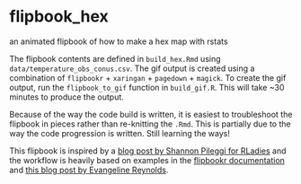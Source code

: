 # flipbook_hex
an animated flipbook of how to make a hex map with rstats

The flipbook contents are defined in `build_hex.Rmd` using `data/temperature_obs_conus.csv`. The gif output is created using a combination of `flipbookr` + `xaringan` + `pagedown` + `magick`. To create the gif output, run the `flipbook_to_gif` function in `build_gif.R`. This will take ~30 minutes to produce the output. 

Because of the way the code build is written, it is easiest to troubleshoot the flipbook in pieces rather than re-knitting the `.Rmd`. This is partially due to the way the code progression is written. Still learning the ways! 

This flipbook is inspired by a [blog post by Shannon Pileggi for RLadies](https://www.pipinghotdata.com/posts/2021-03-08-r-ladies-styled-code-gifs-with-xaringan-and-flipbookr/) and the workflow is heavily based on examples in the [flipbookr documentation](https://github.com/EvaMaeRey/flipbookr#template) and [this blog post by Evangeline Reynolds](https://evamaerey.github.io/little_flipbooks_library/about/what_the_flipbook).
